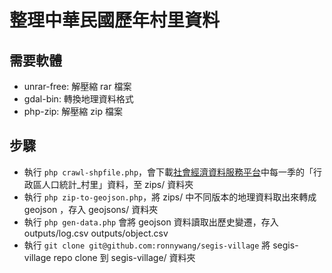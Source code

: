 # 整理中華民國歷年村里資料

## 需要軟體
- unrar-free: 解壓縮 rar 檔案
- gdal-bin: 轉換地理資料格式
- php-zip: 解壓縮 zip 檔案

## 步驟
- 執行 ```php crawl-shpfile.php```，會下載[社會經濟資料服務平台](https://segis.moi.gov.tw/STATCloud/Index)中每一季的「行政區人口統計_村里」資料，至 zips/ 資料夾
- 執行 ```php zip-to-geojson.php```，將 zips/ 中不同版本的地理資料取出來轉成 geojson ，存入 geojsons/ 資料夾
- 執行 ```php gen-data.php``` 會將 geojson 資料讀取出歷史變遷，存入 outputs/log.csv outputs/object.csv
- 執行 ```git clone git@github.com:ronnywang/segis-village``` 將 segis-village repo clone 到 segis-village/ 資料夾


